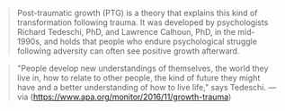 
> Post-traumatic growth (PTG) is a theory that explains this kind of transformation following trauma. It was developed by psychologists Richard Tedeschi, PhD, and Lawrence Calhoun, PhD, in the mid-1990s, and holds that people who endure psychological struggle following adversity can often see positive growth afterward.

> "People develop new understandings of themselves, the world they live in, how to relate to other people, the kind of future they might have and a better understanding of how to live life," says Tedeschi. — via (https://www.apa.org/monitor/2016/11/growth-trauma)
